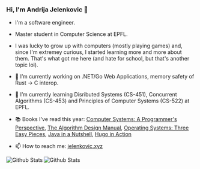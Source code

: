 ### Hi, I'm Andrija Jelenkovic 👋

- I'm a software engineer.
- Master student in Computer Science at EPFL.
- I was lucky to grow up with computers (mostly playing games) and, since I'm extremey curious, I started learning more and more about them. That's what got me here (and hate for school, but that's another topic lol).

- 🔭 I’m currently working on .NET/Go Web Applications, memory safety of Rust -> C interop.
- 🌱 I’m currently learning Disributed Systems (CS-451), Concurrent Algorithms (CS-453) and Principles of Computer Systems (CS-522) at EPFL.
- 📚 Books I've read this year: [Computer Systems: A Programmer's Perspective](http://csapp.cs.cmu.edu/3e/home.html), [The Algorithm Design Manual](https://www.amazon.com/Algorithm-Design-Manual-Steven-Skiena/dp/1848000693/), [Operating Systems: Three Easy Pieces](pages.cs.wisc.edu/~remzi/OSTEP/), [Java in a Nutshell](https://learning.oreilly.com/library/view/java-in-a/9781098130992/), [Hugo in Action](https://www.manning.com/books/hugo-in-action)
- 📫 How to reach me: [jelenkovic.xyz](https://jelenkovic.xyz/)


<img align="left" alt="Github Stats" src="https://github-readme-stats.vercel.app/api/top-langs?username=amdrija&count_private=true&&langs_count=8&layout=compact"/>

<img align="left" alt="Github Stats" src="https://github-readme-stats.vercel.app/api?username=amdrija&show_icons=true&hide_border=true&count_private=true"/>

